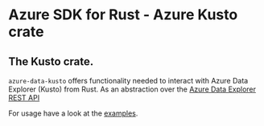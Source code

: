 # Azure SDK for Rust - Azure Kusto crate

## The Kusto crate.

`azure-data-kusto` offers functionality needed to interact with Azure Data Explorer (Kusto) from Rust.
As an abstraction over the [Azure Data Explorer REST API](https://docs.microsoft.com/en-us/azure/data-explorer/kusto/api/rest/)

For usage have a look at the [examples]([https://github.com/Azure/azure-kusto-rust/tree/main/azure-kusto-data/examples]).
